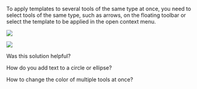 To apply templates to several tools of the same type at once, you need to select tools of the same type, such as arrows, on the floating toolbar or select the template to be applied in the open context menu.

![](https://s3.amazonaws.com/cdn.freshdesk.com/data/helpdesk/attachments/production/43525817736/original/Wdxx8pfhr1x3c4f12pnz4QkAnE7Jq1UV9w.png?1732636809)

![](https://s3.amazonaws.com/cdn.freshdesk.com/data/helpdesk/attachments/production/43525817841/original/U839oKllwpYrlLLBWbtuR1adcFypKRw5xw.png?1732636829)

Was this solution helpful?

How do you add text to a circle or ellipse?

How to change the color of multiple tools at once?